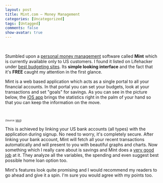 ```yaml
---
layout: post
title: Mint.com – Money Management
categories: [Uncategorized]
tags: [Untagged]
comments: false
show-avatar: true
---
```


&nbsp;

Stumbled upon a <a href="https://www.mint.com/">personal money management</a> software called <strong>Mint</strong> which is currently available only to US customers. I found it listed on Lifehacker under <a href="http://lifehacker.com/5584273/five-best-personal-money-management-sites">best budgeting sites</a>. Its <strong>simple looking interface</strong> and the fact that it's <strong>FREE</strong> caught my attention in the first glance.

Mint is a web based application which acts as a single portal to all your financial accounts. In that portal you can set your budgets, look at your transactions and set "goals" for savings. As you can see in the picture below, the <a href="http://itunes.apple.com/us/app/mint-com-personal-finance/id300238550?mt=8">iOS app</a> brings the statistics right in the palm of your hand so that you can keep the information on the move.

&nbsp;

<img src="http://pragith.net/wp-content/042211_1905_MintcomMone19.png" alt="" /><span style="font-size: 6pt;">(Source: <a href="https://www.mint.com/">Mint</a>)
</span><span style="font-size: 8pt;">
</span>

This is achieved by linking your US bank accounts (all types) with the application during signup. No need to worry, it's completely secure. After linking your bank account, Mint will fetch all your recent transactions automatically and will present to you with beautiful graphs and charts. Now something which I really care about is savings and Mint does a <a href="https://www.mint.com/how-it-works/save/">very good job</a> at it. They analyze all the variables, the spending and even suggest best possible home loan option too.

Mint's features look quite promising and I would recommend my readers to go ahead and give it a spin. I'm sure you would agree with my points too.

<span style="font-size: 8pt;">
</span>